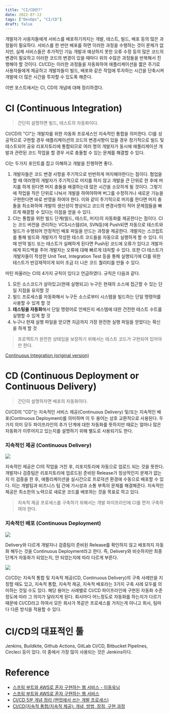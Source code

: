 ```yaml
---
title: "CI/CD란?"
date: 2022-07-13
tags: ["DevOps", "CI/CD"]
draft: false
---
```


개발자가 사용자들에게 서비스를 배포하기까지는 개발, 테스트, 빌드, 배포 등의 많은 과정들이 필요하다. 서비스를 한 번만 배포를 하면 이러한 과정을 수행하는 것이 문제가 없지만, 실제 서비스들은 추가적인 기능 개발과 예상하지 못한 오류 수정 등의 많은 코드의 변경이 필요하고 이러한 코드의 변경이 있을 때마다 위의 수많은 과정들을 반복해서 진행해야 할 것이다. CI/CD는 이러한 과정들을 자동화하여 애플리케이션을 짧은 주기로 사용자들에게 제공하고 개발자들이 빌드, 배포와 같은 작업에 투자하는 시간을 단축시켜 개발에 더 많은 시간을 투자할 수 있도록 해준다.

이번 포스트에서는 CI, CD의 개념에 대해 정리하겠다.

# CI (Continuous Integration)

> 간단히 설명하면 빌드, 테스트의 자동화이다.

CI/CD의 "CI"는 개발자를 위한 자동화 프로세스인 지속적인 통합을 의미한다. CI를 성공적으로 구현할 경우 애플리케이션의 코드의 변경사항이 있을 경우 정기적으로 빌드 및 테스트되어 공유 리포지토리에 통합되므로 여러 명의 개발자가 동시에 애플리케이션 개발과 관련된 코드 작업을 할 경우 서로 충돌할 수 있는 문제를 해결할 수 있다.

CI는 두가지 포인트를 잡고 이해하고 개발을 진행하면 좋다.

1. 개발자들은 코드 변경 사항을 주기적으로 빈번하게 머지해야한다는 점이다. 협업을 할 때 여러명의 개발자가 주기적으로 머지를 하지 않고 개발을 큰 단위로 한 후에 머지를 하게 된다면 머지 충돌을 해결하는데 많은 시간을 소모하게 될 것이다. 그렇기에 작업을 작은 단위로 나눠서 개발을 하여야하며 버그를 수정하거나 새로운 기능을 구현한다면 바로 반영을 하여야 한다. 이와 같이 주기적으로 머지를 한다면 머지 충돌을 최소화하여 개발의 생산성이 향상되고 코드의 변경사항이 적어 문제점들을 빠르게 해결할 수 있다는 이점을 얻을 수 있다.
2. CI는 통합을 위한 빌드 단계(빌드, 테스트, 머지)의 자동화를 제공한다는 점이다. CI는 코드 버전을 관리하는 VCS시스템(Git, SVN등)에 Push되면 자동으로 테스트와 빌드가 수행되어 안정적인 배포 파일을 만드는 과정을 제공한다. 개발자는 스크립트를 통해 빌드와 개발자가 작성한 테스트 코드들을 자동으로 실행하게 할 수 있다. 이때 만약 빌드 또는 테스트가 실패하게 된다면 Push된 코드에 오류가 있다고 개발자에게 피드백을 주어 개발자는 오류에 대해 빠르게 대처할 수 있다. 또한 CI 테스트가 개발자들이 작성한 Unit Test, Integration Test 등을 통해 실행되기에 CI를 위한 테스트가 반강제적이게 되어 조금 더 나은 코드 퀄리티를 만들 수 있다.

마틴 파울러는 CI의 4가지 규칙이 있다고 언급하였다. 규칙은 다음과 같다.

1. 모든 소스코드가 살아있고(현재 실행되고) 누구든 현재의 소스에 접근할 수 있는 단일 지점을 유지할 것
2. 빌드 프로세스를 자동화해서 누구든 소스로부터 시스템을 빌드하는 단일 명령어를 사용할 수 있게 할 것
3. **테스팅을 자동화**해서 단일 명령어로 언제든지 세스템에 대한 건전한 테스트 수트를 실행할 수 있게 할 것
4. 누구나 현재 실행 파일을 얻으면 지금까지 가장 완전한 실행 파일을 얻었다는 확신을 하게 할 것

> 프로젝트가 완전한 상태임을 보장하기 위해서는 테스트 코드가 구현되어 있어야만 한다.

[Continuous Integration (original version)](https://www.martinfowler.com/articles/originalContinuousIntegration.html)

# CD (Continuous Deployment or Continuous Delivery)

> 간단히 설명하자면 배포의 자동화이다.

CI/CD의 "CD"는 지속적인 서비스 제공(Continuous Delivery) 및/또는 지속적인 배포(Continuous Deployment)를 의미하며 이 두 용어는 상호 교환적으로 사용된다. 두 가지 의미 모두 파이프라인의 추가 단계에 대한 자동화를 뜻하지만 때로는 얼마나 많은 자동화가 이루어지고 있는지를 설명하기 위해 별도로 사용되기도 한다.

### 지속적인 제공 (Continuous Delivery)

![](image/20220713_CICD란/ContinuousDelivery.png)

지속적인 제공은 CI의 작업을 거친 후, 리포지토리에 자동으로 업로드 되는 것을 뜻한다. 개발자나 검증팀은 리포지토리에 업로드된 준비된 Release가 정상적인지 문제가 없는지 이 검증을 한 후, 애플리케이션을 실시간으로 프로덕션 환경에 수동으로 배포할 수 있다. 이는 개발팀과 비즈니스 팀 간에 가시성과 소통 부족의 문제를 해결해준다. 지속적인 제공은 최소한의 노력으로 새로운 코드를 배포하는 것을 목표로 하고 있다.

> 지속적 제공 프로세스를 구축하기 위해서는 개발 파이프라인에 CI를 먼저 구축하여야 한다.

### 지속적인 배포 (Continuous Deployment)

![](image/20220713_CICD란/ContinuousDelivery.png)

Delivery와 다르게 개발자나 검증팀이 준비된 Release를 확인하지 않고 배포까지 자동화 해두는 것을 Continuous Deployment라고 한다. 즉, Delivery와 비슷하지만 최종 단계가 자동화가 되었는지, 안 되었는지에 따라 다르게 부른다.

![](image/20220713_CICD란/pipeline.png)

CI/CD는 지속적 통합 및 지속적 제공(CD, Continuous Delivery)의 구축 사례만을 지칭할 때도 있고, 지속적 통합, 지속적 제공, 지속적 배포라는 3가지 구축 사례 모두를 의미하는 것일 수도 있다. 해당 용어는 사례별로 CI/CD 파이프라인에 구현된 자동화 수준 정도에 따라 그 의미가 달라지게 된다. 회사마다 어느정도로 자동화를 하는지가 다르기 때문에 CI/CD라고 하여서 모든 회사가 똑같은 프로세스를 거치는게 아니고 회사, 팀마다 다른 방식을 적용할 수 있다.

# CI/CD의 대표적인 툴

Jenkins, Buildkite, Github Actions, GitLab CI/CD, Bitbucket Pipelines, Circleci 등이 있다. 이 중에서 가장 많이 사용되는 것은 Jenkins이다.

# Reference

- [스프링 부트와 AWS로 혼자 구현하는 웹 서비스 - 이동욱님](https://book.naver.com/bookdb/book_detail.nhn?bid=15871738)
- [스프링 부트와 AWS로 혼자 구현하는 웹 서비스](https://book.naver.com/bookdb/book_detail.nhn?bid=15871738)
- [CI/CD 5분 개념 정리 (현업에서 쓰는 개발 프로세스)](https://www.youtube.com/watch?v=0Emq5FypiMM&t=296s)
- [CI/CD(지속적 통합/지속적 제공): 개념, 방법, 장점, 구현 과정](https://www.redhat.com/ko/topics/devops/what-is-ci-cd)
